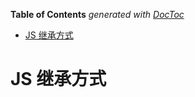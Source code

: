 <!-- START doctoc generated TOC please keep comment here to allow auto update -->
<!-- DON'T EDIT THIS SECTION, INSTEAD RE-RUN doctoc TO UPDATE -->
**Table of Contents**  *generated with [DocToc](https://github.com/thlorenz/doctoc)*

- [JS 继承方式](#js-%E7%BB%A7%E6%89%BF%E6%96%B9%E5%BC%8F)

<!-- END doctoc generated TOC please keep comment here to allow auto update -->

<!--
 * @Author: mrzou
 * @Date: 2021-08-17 16:50:01
 * @LastEditors: mrzou
 * @LastEditTime: 2021-08-17 16:50:30
 * @Description: file content
-->

# JS 继承方式

